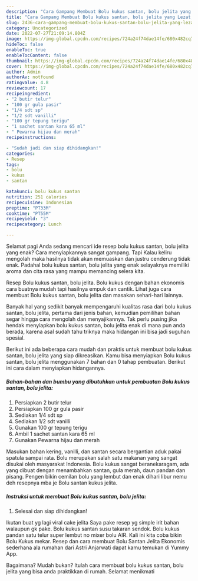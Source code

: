 ```yaml
---
description: "Cara Gampang Membuat Bolu kukus santan, bolu jelita yang Lezat, Buat Buka Puasa Bikin Ngiler"
title: "Cara Gampang Membuat Bolu kukus santan, bolu jelita yang Lezat, Buat Buka Puasa Bikin Ngiler"
slug: 2436-cara-gampang-membuat-bolu-kukus-santan-bolu-jelita-yang-lezat-buat-buka-puasa-bikin-ngiler
category: Uncategorized
date: 2022-07-27T21:09:14.804Z
image: https://img-global.cpcdn.com/recipes/724a24f74dae14fe/680x482cq70/bolu-kukus-santan-bolu-jelita-foto-resep-utama.jpg
hideToc: false
enableToc: true
enableTocContent: false
thumbnail: https://img-global.cpcdn.com/recipes/724a24f74dae14fe/680x482cq70/bolu-kukus-santan-bolu-jelita-foto-resep-utama.jpg
cover: https://img-global.cpcdn.com/recipes/724a24f74dae14fe/680x482cq70/bolu-kukus-santan-bolu-jelita-foto-resep-utama.jpg
author: Admin
authorAv: notfound
ratingvalue: 4.8
reviewcount: 17
recipeingredient:
- "2 butir telur"
- "100 gr gula pasir"
- "1/4 sdt sp"
- "1/2 sdt vanilli"
- "100 gr tepung terigu"
- "1 sachet santan kara 65 ml"
- " Pewarna hijau dan merah"
recipeinstructions:

- "Sudah jadi dan siap dihidangkan!"
categories:
- Resep
tags:
- bolu
- kukus
- santan

katakunci: bolu kukus santan 
nutrition: 251 calories
recipecuisine: Indonesian
preptime: "PT33M"
cooktime: "PT55M"
recipeyield: "3"
recipecategory: Lunch

---
```



Selamat pagi Anda sedang mencari ide resep bolu kukus santan, bolu jelita yang enak? Cara menyiapkannya sangat gampang. Tapi Kalau keliru mengolah maka hasilnya tidak akan memuaskan dan justru cenderung tidak enak. Padahal bolu kukus santan, bolu jelita yang enak selayaknya memiliki aroma dan cita rasa yang mampu memancing selera kita.


Resep Bolu kukus santan, bolu jelita. Bolu kukus dengan bahan ekonomis cara buatnya mudah tapi hasilnya empuk dan cantik. Lihat juga cara membuat Bolu kukus santan, bolu jelita dan masakan sehari-hari lainnya.

Banyak hal yang sedikit banyak mempengaruhi kualitas rasa dari bolu kukus santan, bolu jelita, pertama dari jenis bahan, kemudian pemilihan bahan segar hingga cara mengolah dan menyajikannya. Tak perlu pusing jika hendak menyiapkan bolu kukus santan, bolu jelita enak di mana pun anda berada, karena asal sudah tahu triknya maka hidangan ini bisa jadi suguhan spesial.


Berikut ini ada beberapa cara mudah dan praktis untuk membuat bolu kukus santan, bolu jelita yang siap dikreasikan. Kamu bisa menyiapkan Bolu kukus santan, bolu jelita menggunakan 7 bahan dan 0 tahap pembuatan. Berikut ini cara dalam menyiapkan hidangannya.

<!--inarticleads1-->

##### Bahan-bahan dan bumbu yang dibutuhkan untuk pembuatan Bolu kukus santan, bolu jelita:

1. Persiapkan 2 butir telur
1. Persiapkan 100 gr gula pasir
1. Sediakan 1/4 sdt sp
1. Sediakan 1/2 sdt vanilli
1. Gunakan 100 gr tepung terigu
1. Ambil 1 sachet santan kara 65 ml
1. Gunakan  Pewarna hijau dan merah


Masukan bahan kering, vanilli, dan santan secara bergantian aduk pakai spatula sampai rata. Bolu merupakan salah satu makanan yang sangat disukai oleh masyarakat Indonesia. Bolu kukus sangat beranekaragam, ada yang dibuat dengan menambahkan santan, gula merah, daun pandan dan pisang. Pengen bikin cemilan bolu yang lembut dan enak dihari libur nemu deh resepnya mba je Bolu santan kukus jelita. 

<!--inarticleads2-->

##### Instruksi untuk membuat Bolu kukus santan, bolu jelita:


1. Selesai dan siap dihidangkan!

Ikutan buat yg lagi viral cake jelita Saya pake resep yg simple irit bahan walaupun gk pake. Bolu kukus santan susu takaran sendok. Bolu kukus pandan satu telur super lembut no mixer bolu AIR. Kali ini kita coba bikin Bolu Kukus mekar. Resep dan cara membuat Bolu Santan Jelita Ekonomis sederhana ala rumahan dari Astri Anjarwati dapat kamu temukan di Yummy App. 

Bagaimana? Mudah bukan? Itulah cara membuat bolu kukus santan, bolu jelita yang bisa anda praktikkan di rumah. Selamat menikmati
